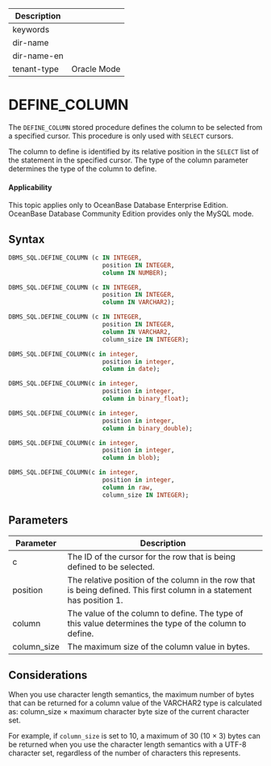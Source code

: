 | Description   |                 |
|---------------|-----------------|
| keywords      |                 |
| dir-name      |                 |
| dir-name-en   |                 |
| tenant-type   | Oracle Mode     |

# DEFINE_COLUMN

The `DEFINE_COLUMN` stored procedure defines the column to be selected from a specified cursor. This procedure is only used with `SELECT` cursors.

The column to define is identified by its relative position in the `SELECT` list of the statement in the specified cursor.  The type of the column parameter determines the type of the column to define.

  <main id="notice" >
    <h4>Applicability</h4>
    <p>This topic applies only to OceanBase Database Enterprise Edition. OceanBase Database Community Edition provides only the MySQL mode. </p>
  </main>

## Syntax

```sql
DBMS_SQL.DEFINE_COLUMN (c IN INTEGER,
                          position IN INTEGER,
                          column IN NUMBER);                    

DBMS_SQL.DEFINE_COLUMN (c IN INTEGER,
                          position IN INTEGER,
                          column IN VARCHAR2);      

DBMS_SQL.DEFINE_COLUMN (c IN INTEGER,
                          position IN INTEGER,
                          column IN VARCHAR2,
                          column_size IN INTEGER);      

DBMS_SQL.DEFINE_COLUMN(c in integer,
                          position in integer,
                          column in date);

DBMS_SQL.DEFINE_COLUMN(c in integer,
                          position in integer,
                          column in binary_float);      

DBMS_SQL.DEFINE_COLUMN(c in integer,
                          position in integer,
                          column in binary_double);    

DBMS_SQL.DEFINE_COLUMN(c in integer,
                          position in integer,
                          column in blob);  

DBMS_SQL.DEFINE_COLUMN(c in integer,
                          position in integer,
                          column in raw,
                          column_size IN INTEGER);                           
```



## Parameters



| **Parameter** | **Description** |
|-------------|-----------------------------|
| c | The ID of the cursor for the row that is being defined to be selected.  |
| position | The relative position of the column in the row that is being defined. This first column in a statement has position 1.  |
| column | The value of the column to define. The type of this value determines the type of the column to define.  |
| column_size | The maximum size of the column value in bytes.  |



## Considerations

When you use character length semantics, the maximum number of bytes that can be returned for a column value of the VARCHAR2 type is calculated as: column_size × maximum character byte size of the current character set.

For example, if `column_size` is set to 10, a maximum of 30 (10 × 3) bytes can be returned when you use the character length semantics with a UTF-8 character set, regardless of the number of characters this represents.